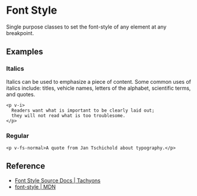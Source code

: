 <script setup>
import ItalicsStyle from '../components/font-style/ItalicsStyle.vue';
import RegularStyle from '../components/font-style/RegularStyle.vue';
</script>

# Font Style

Single purpose classes to set the font-style of any element
at any breakpoint.

## Examples

### Italics

Italics can be used to emphasize a piece of content.
Some common uses of italics include: titles, vehicle names,
letters of the alphabet, scientific terms, and quotes.

```vue
<p v-i>
  Readers want what is important to be clearly laid out;
  they will not read what is too troublesome.
</p>
```

<ItalicsStyle />

### Regular

```vue
<p v-fs-normal>A quote from Jan Tschichold about typography.</p>
```

<RegularStyle />

## Reference

* [Font Style Source Docs | Tachyons](https://tachyons.io/docs/typography/font-style/)
* [font-style | MDN](https://developer.mozilla.org/en-US/docs/Web/CSS/font-style)
